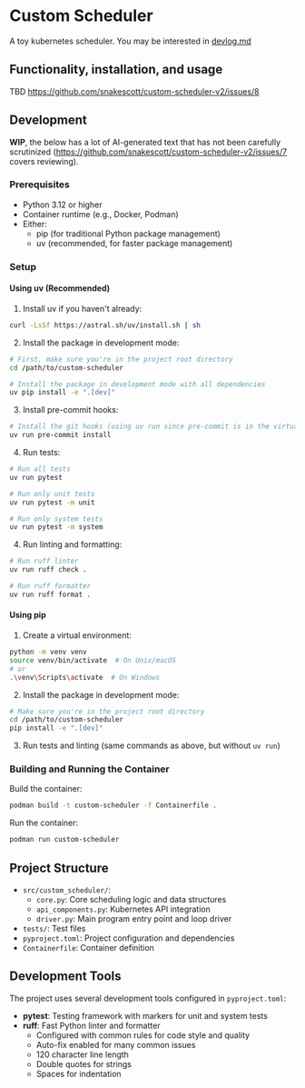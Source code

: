 # Custom Scheduler

A toy kubernetes scheduler. You may be interested in [devlog.md](devlog.md)

## Functionality, installation, and usage
TBD https://github.com/snakescott/custom-scheduler-v2/issues/8

## Development
**WIP**, the below has a lot of AI-generated text that has not been carefully scrutinized (https://github.com/snakescott/custom-scheduler-v2/issues/7 covers reviewing).

### Prerequisites

- Python 3.12 or higher
- Container runtime (e.g., Docker, Podman)
- Either:
  - pip (for traditional Python package management)
  - uv (recommended, for faster package management)

### Setup

#### Using uv (Recommended)

1. Install uv if you haven't already:
```bash
curl -LsSf https://astral.sh/uv/install.sh | sh
```

2. Install the package in development mode:
```bash
# First, make sure you're in the project root directory
cd /path/to/custom-scheduler

# Install the package in development mode with all dependencies
uv pip install -e ".[dev]"
```

3. Install pre-commit hooks:
```bash
# Install the git hooks (using uv run since pre-commit is in the virtual env)
uv run pre-commit install
```

4. Run tests:
```bash
# Run all tests
uv run pytest

# Run only unit tests
uv run pytest -m unit

# Run only system tests
uv run pytest -m system
```

4. Run linting and formatting:
```bash
# Run ruff linter
uv run ruff check .

# Run ruff formatter
uv run ruff format .
```

#### Using pip

1. Create a virtual environment:
```bash
python -m venv venv
source venv/bin/activate  # On Unix/macOS
# or
.\venv\Scripts\activate  # On Windows
```

2. Install the package in development mode:
```bash
# Make sure you're in the project root directory
cd /path/to/custom-scheduler
pip install -e ".[dev]"
```

3. Run tests and linting (same commands as above, but without `uv run`)

### Building and Running the Container

Build the container:
```bash
podman build -t custom-scheduler -f Containerfile .
```

Run the container:
```bash
podman run custom-scheduler
```

## Project Structure

- `src/custom_scheduler/`:
  - `core.py`: Core scheduling logic and data structures
  - `api_components.py`: Kubernetes API integration
  - `driver.py`: Main program entry point and loop driver
- `tests/`: Test files
- `pyproject.toml`: Project configuration and dependencies
- `Containerfile`: Container definition

## Development Tools

The project uses several development tools configured in `pyproject.toml`:

- **pytest**: Testing framework with markers for unit and system tests
- **ruff**: Fast Python linter and formatter
  - Configured with common rules for code style and quality
  - Auto-fix enabled for many common issues
  - 120 character line length
  - Double quotes for strings
  - Spaces for indentation
